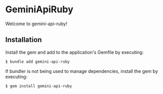 # GeminiApiRuby

Welcome to gemini-api-ruby!

## Installation

Install the gem and add to the application's Gemfile by executing:

    $ bundle add gemini-api-ruby

If bundler is not being used to manage dependencies, install the gem by executing:

    $ gem install gemini-api-ruby
